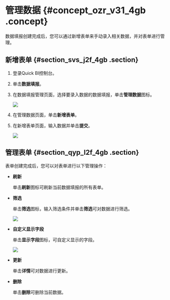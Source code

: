 # 管理数据 {#concept_ozr_v31_4gb .concept}

数据填报创建完成后，您可以通过新增表单来手动录入相关数据，并对表单进行管理。

## 新增表单 {#section_svs_j2f_4gb .section}

1.  登录Quick BI控制台。
2.  单击**数据填报**。
3.  在数据填报管理页面，选择要录入数据的数据填报，单击**管理数据**图标。

    ![](http://static-aliyun-doc.oss-cn-hangzhou.aliyuncs.com/assets/img/118781/154840954838012_zh-CN.png)

4.  在管理数据页面，单击**新增表单**。
5.  在新增表单页面，输入数据并单击**提交**。

    ![](http://static-aliyun-doc.oss-cn-hangzhou.aliyuncs.com/assets/img/118781/154840954838014_zh-CN.png)


## 管理表单 {#section_qyp_l2f_4gb .section}

表单创建完成后，您可以对表单进行以下管理操作：

-   **刷新**

    单击**刷新**图标可刷新当前数据填报的所有表单。

-   **筛选**

    单击**筛选**图标，输入筛选条件并单击**筛选**可对数据进行筛选。

    ![](http://static-aliyun-doc.oss-cn-hangzhou.aliyuncs.com/assets/img/118781/154840954838019_zh-CN.png)

-   **自定义显示字段**

    单击**显示字段**图标，可自定义显示的字段。

    ![](http://static-aliyun-doc.oss-cn-hangzhou.aliyuncs.com/assets/img/118781/154840954838022_zh-CN.png)

-   **更新**

    单击**详情**可对数据进行更新。

-   **删除**

    单击**删除**可删除当前数据。


